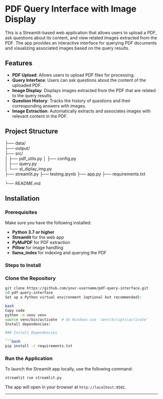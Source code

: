 # PDF Query Interface with Image Display

This is a Streamlit-based web application that allows users to upload a PDF, ask questions about its content, and view related images extracted from the PDF. The app provides an interactive interface for querying PDF documents and visualizing associated images based on the query results.

## Features

- **PDF Upload**: Allows users to upload PDF files for processing.
- **Query Interface**: Users can ask questions about the content of the uploaded PDF.
- **Image Display**: Displays images extracted from the PDF that are related to the query results.
- **Question History**: Tracks the history of questions and their corresponding answers with images.
- **Image Extraction**: Automatically extracts and associates images with relevant content in the PDF.

## Project Structure

├── data/                 
├── output/               
├── src/                  
│   ├── pdf_utils.py 
│   ├── config.py         
│   ├── query.py          
│   └── st_diplay_img.py  
├── streamlit.py
├── testing.ipynb
├── app.py
├── requirements.txt  

└── README.md            



## Installation

### Prerequisites

Make sure you have the following installed:

- **Python 3.7 or higher**
- **Streamlit** for the web app
- **PyMuPDF** for PDF extraction
- **Pillow** for image handling
- **llama_index** for indexing and querying the PDF

### Steps to Install

### Clone the Repository

   ```bash
   git clone https://github.com/your-username/pdf-query-interface.git
   cd pdf-query-interface
Set up a Python virtual environment (optional but recommended):

bash
Copy code
python -m venv venv
source venv/bin/activate  # On Windows use `venv\Scripts\activate`
Install dependencies:

### Install Dependencies

```bash
pip install -r requirements.txt
```



### Run the Application

To launch the Streamlit app locally, use the following command:

```bash
streamlit run streamlit.py
```

The app will open in your browser at `http://localhost:8501`.

---
